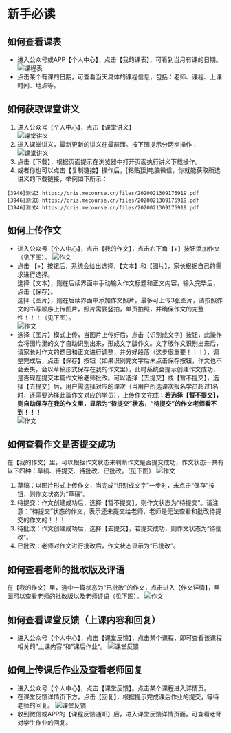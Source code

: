 # 新手必读

## 如何查看课表
- 进入公众号或APP【个人中心】，点击【我的课表】，可看到当月有课的日期。
![课程表](/images/timetable-01.jpeg)
- 点击某个有课的日期，可查看当天具体的课程信息，包括：老师、课程、上课时间、地点等。  

## 如何获取课堂讲义
1. 进入公众号【个人中心】，点击【课堂讲义】  
![课堂讲义](/images/doc-1.jpeg)
2. 进入课堂讲义，最新更新的讲义在最前面。按下图提示分两步操作：  
![课堂讲义](/images/doc_03.jpeg)
3. 点击【下载】，根据页面提示在浏览器中打开页面执行讲义下载操作。
4. 或者你也可以点击【复制链接】操作后，[粘贴]到电脑微信，你就能获取所选讲义的下载链接，举例如下所示：
 ```
[3946]测试3 https://cris.mecourse.cn/files/2020021309175919.pdf
[3946]测试8 https://cris.mecourse.cn/files/2020021309175919.pdf
[3946]测试4 https://cris.mecourse.cn/files/2020021309175919.pdf
 ```
## 如何上传作文
- 进入公众号【个人中心】，点击【我的作文】，点击右下角【+】按钮添加作文（见下图）。
![作文](./images/composition-1.png)
- 点击 【+】按钮后，系统会给出选择，【文本】和【图片】，家长根据自己的需求进行选择。  
选择【文本】，则在后续界面中手动输入作文标题和正文内容，输入完毕后，点击【保存】。  
选择【图片】，则在后续界面中添加作文照片。最多可上传3张图片，请按照作文的书写顺序上传图片，照片需要竖拍，单页拍照，并确保作文的完整性！！！（见下图）。  
![作文](./images/composition-2.png)
- 选择【图片】模式上传，当图片上传好后，点击【识别成文字】按钮，此操作会将图片里的文字自动识别出来，形成文字版作文。文字版作文识别出来后，请家长对作文的题目和正文进行调整，并分好段落（这步很重要！！！），调整完成后，点击【保存】按钮（如果识别完文字后未点击保存按钮，作文也不会丢失，会以草稿形式保存在我的作文里），此时系统会提示创建作文成功，是否现在提交本篇作文给老师批改。可以选择【去提交】或【暂不提交】，选择【去提交】后，用户需选择对应的课次（当用户所选课次报名学员超过1名时，还需要选择此篇作文对应的学员），上传作文完成；**若选择【暂不提交】，则自动保存在我的作文里，显示为“待提交”状态，“待提交”的作文老师看不到！！！**  
![作文](./images/composition-3.png)

## 如何查看作文是否提交成功
在【我的作文】里，可以根据作文状态来判断作文是否提交成功，作文状态一共有以下四种：草稿、待提交、待批改、已批改。（见下图）
![作文](./images/composition-5.png)
1. 草稿：以图片形式上传作文，当完成“识别成文字”一步时，未点击“保存”按钮，则作文状态为“草稿”。
2. 待提交：作文创建成功后，选择【暂不提交】，则作文状态为“待提交”。请注意：“待提交”状态的作文，表示还未提交给老师，老师是无法查看和批改待提交的作文的！！！
3. 待批改：作文创建成功后，选择【去提交】，若提交成功，则作文状态为“待批改”。
4. 已批改：老师对作文进行批改后，作文状态显示为“已批改”。

## 如何查看老师的批改版及评语
在【我的作文】里，选中一篇状态为“已批改”的作文，点击进入【作文详情】，里面可以查看老师的批改版以及老师评语（见下图）。
![作文](./images/composition-6.png)

## 如何查看课堂反馈（上课内容和回复）
- 进入公众号【个人中心】，点击【课堂反馈】，点击某个课程，即可查看该课程相关的”上课内容“和”课后作业“。
![课堂反馈](/images/feedback_01.jpeg)

## 如何上传课后作业及查看老师回复
- 进入公众号【个人中心】，点击【课堂反馈】。点击某个课程进入详情页。
- 在课堂反馈详情页下方，点击【回复】，根据提示完成课后作业的提交，等待老师的回复。
![课堂反馈](/images/feedback_03_v2.jpeg)
- 收到微信或APP的【课程反馈通知】后，进入课堂反馈详情页面，可查看老师对学生作业的回复。
